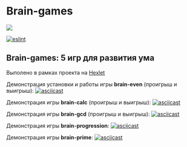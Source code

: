 # Brain-games
<a href="https://codeclimate.com/github/codeclimate/codeclimate/maintainability"><img src="https://api.codeclimate.com/v1/badges/a99a88d28ad37a79dbf6/maintainability" /></a>

[![eslint](https://github.com/chubiitsa/frontend-project-lvl1/workflows/eslint/badge.svg)](https://github.com/chubiitsa/frontend-project-lvl1/actions)

## Brain-games: 5 игр для развития ума
Выполено в рамках проекта на [Hexlet](https://ru.hexlet.io/)

Демонстрация установки и работы игры **brain-even** (проигрыш и выигрыш):
[![asciicast](https://asciinema.org/a/0SpqUjafvNWMTFvwVnKmKqiZg.svg)](https://asciinema.org/a/0SpqUjafvNWMTFvwVnKmKqiZg)

Демонстрация игры **brain-calc** (проигрыш и выигрыш):
[![asciicast](https://asciinema.org/a/nXZ3KCZWWZdXPu8rC4c3xUSqY.svg)](https://asciinema.org/a/nXZ3KCZWWZdXPu8rC4c3xUSqY)

Демонстрация игры **brain-gcd** (проигрыш и выигрыш):
[![asciicast](https://asciinema.org/a/Wfan36foYH4cC0dypmsXrDAD0.svg)](https://asciinema.org/a/Wfan36foYH4cC0dypmsXrDAD0)

Демонстрация игры **brain-progression**:
[![asciicast](https://asciinema.org/a/dx51zWLh7LtItkwPEaTdvML5S.svg)](https://asciinema.org/a/dx51zWLh7LtItkwPEaTdvML5S)

Демонстрация игры **brain-prime**:
[![asciicast](https://asciinema.org/a/mjFJ0kpCzoFNUUvcs4fGBU5gr.svg)](https://asciinema.org/a/mjFJ0kpCzoFNUUvcs4fGBU5gr)